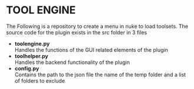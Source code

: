<h1>TOOL ENGINE</h1>
The Following is a repository to create a menu in nuke to load toolsets. The source code for the plugin exists in the src folder in 3 files

<ul>
  <li><b>toolengine.py</b></li>
        Handles the functions of the GUI related elements of the plugin 
  <li><b>toolhelper.py</b></li>
        Handles the backend functionality of the plugin 
  <li><b>config.py</b></li>
        Contains the path to the json file the name of the temp folder and a list of folders to exclude 
 </ul>
 
 
